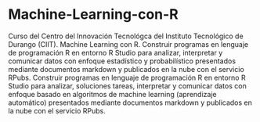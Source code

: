 # Machine-Learning-con-R
Curso del Centro del Innovación Tecnológca del Instituto Tecnológico de Durango (CIIT). Machine Learning con R.  Construir programas en lenguaje de programación R en entorno R Studio para analizar, interpretar y comunicar datos con enfoque estadístico y probabilístico presentados mediante documentos markdown y publicados en la nube con el servicio RPubs.  Construir programas en lenguaje de programación R en entorno R Studio para analizar, soluciones tareas, interpretar y comunicar datos con enfoque basado en algoritmos de machine learning (aprendizaje automático) presentados mediante documentos markdown y publicados en la nube con el servicio RPubs.
